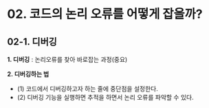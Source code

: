 # 02. 코드의 논리 오류를 어떻게 잡을까?
## 02-1. 디버깅

**1. 디버깅** : 논리오류를 찾아 바로잡는 과정(중요)  

**2. 디버깅하는 법**
- (1) 코드에서 디버깅하고자 하는 줄에 중단점을 설정한다.
- (2) 디버깅 기능을 실행하면 추적을 하면서 논리 오류를 파악할 수 있다.